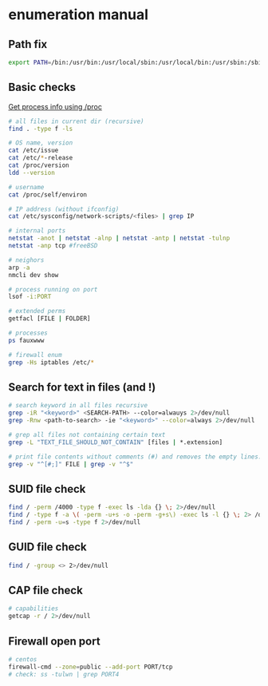 # enumeration manual

## Path fix

```bash
export PATH=/bin:/usr/bin:/usr/local/sbin:/usr/local/bin:/usr/sbin:/sbin:$PATH
```

## Basic checks

[Get process info using /proc](https://stackoverflow.com/questions/29105448/get-process-info-from-proc)

```bash
# all files in current dir (recursive)
find . -type f -ls

# OS name, version
cat /etc/issue
cat /etc/*-release
cat /proc/version
ldd --version

# username
cat /proc/self/environ

# IP address (without ifconfig)
cat /etc/sysconfig/network-scripts/<files> | grep IP

# internal ports
netstat -anot | netstat -alnp | netstat -antp | netstat -tulnp
netstat -anp tcp #freeBSD

# neighors
arp -a
nmcli dev show

# process running on port
lsof -i:PORT

# extended perms
getfacl [FILE | FOLDER]

# processes
ps fauxwww

# firewall enum
grep -Hs iptables /etc/*
```

## Search for text in files (and !)

```bash
# search keyword in all files recursive
grep -iR "<keyword>" <SEARCH-PATH> --color=alwauys 2>/dev/null
grep -Rnw <path-to-search> -ie "<keyword>" --color=always 2>/dev/null

# grep all files not containing certain text
grep -L "TEXT_FILE_SHOULD_NOT_CONTAIN" [files | *.extension]

# print file contents without comments (#) and removes the empty lines.
grep -v "^[#;]" FILE | grep -v "^$" 
```

## SUID file check

```bash
find / -perm /4000 -type f -exec ls -lda {} \; 2>/dev/null
find / -type f -a \( -perm -u+s -o -perm -g+s\) -exec ls -l {} \; 2> /dev/null
find / -perm -u=s -type f 2>/dev/null
```

## GUID file check

```bash
find / -group <> 2>/dev/null
```

## CAP file check

```bash
# capabilities
getcap -r / 2>/dev/null
```

## Firewall open port

```bash
# centos
firewall-cmd --zone=public --add-port PORT/tcp
# check: ss -tulwn | grep PORT4
```